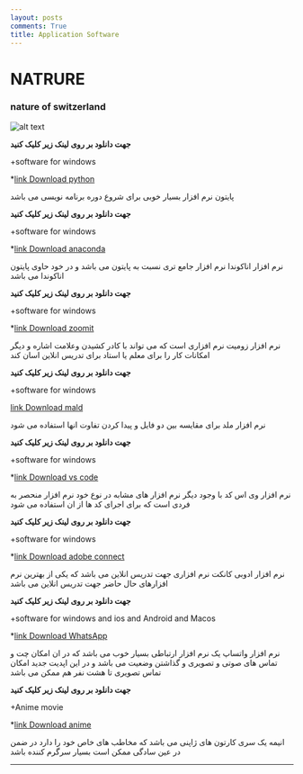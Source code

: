 ```yaml
---
layout: posts
comments: True
title: Application Software
---
```


# NATRURE
### nature of switzerland


![alt text]({{pooria159.github.io}}\assets\images\si.jpg "the beautiful nature of switzerland")







**جهت دانلود بر روی لینک زیر کلیک کنید**

+software for windows

*[link Download python](https://www.python.org/downloads/)


پایتون نرم افزار بسیار خوبی برای شروع دوره برنامه نویسی می باشد 


**جهت دانلود بر روی لینک زیر کلیک کنید**

+software for windows

*[link Download anaconda](https://www.anaconda.com/products/individual#windows)


نرم افزار اناکوندا نرم افزار جامع تری نسبت به پایتون می باشد و در خود حاوی پایتون اناکوندا می باشد


**جهت دانلود بر روی لینک زیر کلیک کنید**

+software for windows

*[link Download zoomit](https://zoomit.en.softonic.com/download)


نرم افزار زومیت نرم افزاری است که می تواند با کادر کشیدن وعلامت اشاره و دیگر امکانات کار را برای معلم یا استاد برای تدریس انلاین اسان کند


**جهت دانلود بر روی لینک زیر کلیک کنید**

+software for windows

[link Download mald](https://meldmerge.org/)


نرم افزار ملد برای مقایسه بین دو فایل و پیدا کردن تفاوت انها استفاده می شود


**جهت دانلود بر روی لینک زیر کلیک کنید**

+software for windows

*[link Download vs code](https://code.visualstudio.com/download)


نرم افزار وی اس کد با وجود دیگر نرم افزار های مشابه در نوع خود نرم افزار منحصر به فردی است که برای اجرای کد ها از ان استفاده می شود


**جهت دانلود بر روی لینک زیر کلیک کنید**

+software for windows

*[link Download adobe connect](https://adobe-connect.en.softonic.com/)


نرم افزار ادوبی کانکت نرم افزاری جهت تدریس انلاین می باشد که یکی از بهترین نرم افزارهای حال حاضر جهت تدریس انلاین می باشد


**جهت دانلود بر روی لینک زیر کلیک کنید**

+software for windows and ios and Android and Macos

*[link Download WhatsApp](https://www.whatsapp.com/download)


نرم افزار واتساپ یک نرم افزار ارتباطی بسیار خوب می باشد که در ان امکان چت و تماس های صوتی و تصویری و گذاشتن وضعیت می باشد و در این اپدیت جدید امکان تماس تصویری تا هشت نفر هم ممکن می باشد


**جهت دانلود بر روی لینک زیر کلیک کنید**

+Anime movie

*[link Download anime](https://www.doostihaa.com/tag/%D8%AF%D8%A7%D9%86%D9%84%D9%88%D8%AF-%D8%A7%D9%86%DB%8C%D9%85%D9%87-%DA%98%D8%A7%D9%BE%D9%86%DB%8C)


انیمه یک سری کارتون های ژاپنی می باشد که مخاطب های خاص خود را دارد در ضمن در عین سادگی ممکن است بسیار سرگرم کننده باشد




---

